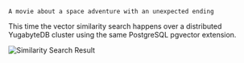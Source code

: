 ```output
A movie about a space adventure with an unexpected ending
```

This time the vector similarity search happens over a distributed YugabyteDB cluster using the same PostgreSQL pgvector extension.

![Similarity Search Result](/images/tutorials/build-and-learn/chapter2-similarity-search-result.png)
